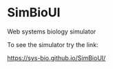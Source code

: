 # SimBioUI
Web systems biology simulator

To see the simulator try the link:

https://sys-bio.github.io/SimBioUI/
